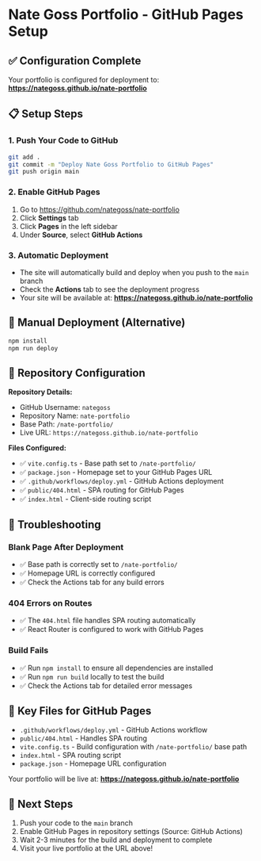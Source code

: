 # Nate Goss Portfolio - GitHub Pages Setup

## ✅ Configuration Complete

Your portfolio is configured for deployment to:
**https://nategoss.github.io/nate-portfolio**

## 📋 Setup Steps

### 1. Push Your Code to GitHub
```bash
git add .
git commit -m "Deploy Nate Goss Portfolio to GitHub Pages"
git push origin main
```

### 2. Enable GitHub Pages
1. Go to https://github.com/nategoss/nate-portfolio
2. Click **Settings** tab
3. Click **Pages** in the left sidebar
4. Under **Source**, select **GitHub Actions**

### 3. Automatic Deployment
- The site will automatically build and deploy when you push to the `main` branch
- Check the **Actions** tab to see the deployment progress
- Your site will be available at: **https://nategoss.github.io/nate-portfolio**

## 🔧 Manual Deployment (Alternative)
```bash
npm install
npm run deploy
```

## 🎯 Repository Configuration

**Repository Details:**
- GitHub Username: `nategoss`
- Repository Name: `nate-portfolio`
- Base Path: `/nate-portfolio/`
- Live URL: `https://nategoss.github.io/nate-portfolio`

**Files Configured:**
- ✅ `vite.config.ts` - Base path set to `/nate-portfolio/`
- ✅ `package.json` - Homepage set to your GitHub Pages URL
- ✅ `.github/workflows/deploy.yml` - GitHub Actions deployment
- ✅ `public/404.html` - SPA routing for GitHub Pages
- ✅ `index.html` - Client-side routing script

## 🐛 Troubleshooting

### Blank Page After Deployment
- ✅ Base path is correctly set to `/nate-portfolio/`
- ✅ Homepage URL is correctly configured
- ✅ Check the Actions tab for any build errors

### 404 Errors on Routes
- ✅ The `404.html` file handles SPA routing automatically
- ✅ React Router is configured to work with GitHub Pages

### Build Fails
- ✅ Run `npm install` to ensure all dependencies are installed
- ✅ Run `npm run build` locally to test the build
- ✅ Check the Actions tab for detailed error messages

## 📁 Key Files for GitHub Pages
- `.github/workflows/deploy.yml` - GitHub Actions workflow
- `public/404.html` - Handles SPA routing
- `vite.config.ts` - Build configuration with `/nate-portfolio/` base path
- `index.html` - SPA routing script
- `package.json` - Homepage URL configuration

Your portfolio will be live at: **https://nategoss.github.io/nate-portfolio**

## 🚀 Next Steps
1. Push your code to the `main` branch
2. Enable GitHub Pages in repository settings (Source: GitHub Actions)
3. Wait 2-3 minutes for the build and deployment to complete
4. Visit your live portfolio at the URL above!